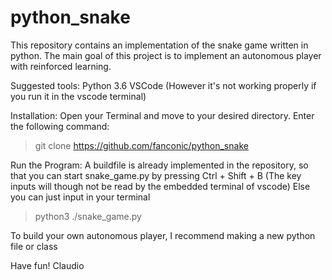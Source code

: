 # python_snake
This repository contains an implementation of the snake game written in python. The main goal of this project is to implement an autonomous player with reinforced learning.

Suggested tools:
Python 3.6
VSCode (However it's not working properly if you run it in the vscode terminal)

Installation:
Open your Terminal and move to your desired directory.
Enter the following command:
> git clone https://github.com/fanconic/python_snake

Run the Program:
A buildfile is already implemented in the repository, so that you can start snake_game.py by pressing Ctrl + Shift + B (The key inputs will though not be read by the embedded terminal of vscode)
Else you can just input in your terminal
> python3 ./snake_game.py

To build your own autonomous player, I recommend making a new python file or class

Have fun!
Claudio